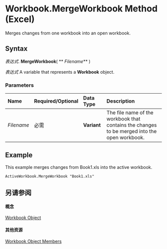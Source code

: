 
# Workbook.MergeWorkbook Method (Excel)

Merges changes from one workbook into an open workbook.


## Syntax

 _表达式_. **MergeWorkbook**( ** _Filename_** )

 _表达式_ A variable that represents a **Workbook** object.


### Parameters



|**Name**|**Required/Optional**|**Data Type**|**Description**|
|:-----|:-----|:-----|:-----|
| _Filename_|必需|**Variant**|The file name of the workbook that contains the changes to be merged into the open workbook.|

## Example

This example merges changes from Book1.xls into the active workbook.


```
ActiveWorkbook.MergeWorkbook "Book1.xls"
```


## 另请参阅


#### 概念


[Workbook Object](8c00aa60-c974-eed3-0812-3c9625eb0d4c.md)
#### 其他资源


[Workbook Object Members](http://msdn.microsoft.com/library/dce102a3-25de-3ff4-2ce5-bc56e08baca7%28Office.15%29.aspx)